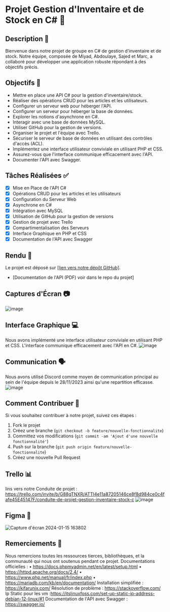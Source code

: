 # Projet Gestion d'Inventaire et de Stock en C# 🚀

## Description 📝

Bienvenue dans notre projet de groupe en C# de gestion d'inventaire et de stock. Notre équipe, composée de Miyad, Abdoulaye, Sajed et Marc, a collaboré pour développer une application robuste répondant à des objectifs précis.

## Objectifs 🎯

- Mettre en place une API C# pour la gestion d'inventaire/stock.
- Réaliser des opérations CRUD pour les articles et les utilisateurs.
- Configurer un serveur web pour héberger l'API.
- Configurer un serveur pour héberger la base de données.
- Explorer les notions d'asynchrone en C#.
- Interagir avec une base de données MySQL.
- Utiliser GitHub pour la gestion de versions.
- Organiser le projet et l'équipe avec Trello.
- Sécuriser le serveur de base de données en utilisant des contrôles d'accès (ACL).
- Implémentez une interface utilisateur conviviale en utilisant PHP et CSS.
- Assurez-vous que l'interface communique efficacement avec l'API.
- Documenter l'API avec Swagger.

## Tâches Réalisées ✅

- [x] Mise en Place de l'API C#
- [x] Opérations CRUD pour les articles et les utilisateurs
- [x] Configuration du Serveur Web
- [x] Asynchrone en C#
- [x] Intégration avec MySQL
- [x] Utilisation de GitHub pour la gestion de versions
- [x] Gestion de projet avec Trello
- [x] Compartimentalisation des Serveurs
- [x] Interface Graphique en PHP et CSS
- [x] Documentation de l'API avec Swagger

## Rendu 🚀

Le projet est déposé sur [[lien vers notre dépôt GitHub]](https://github.com/Sajedd/GestionInventaireStock-CSharp).
- [Documentation de l'API (PDF) voir dans le repo du projet]

## Captures d'Écran 📷

![image](https://github.com/Sajedd/GestionInventaireStock-CSharp/assets/112949717/8ca62b07-5d25-4749-8942-b7ac81d94d37)

## Interface Graphique 💻

Nous avons implémenté une interface utilisateur conviviale en utilisant PHP et CSS. L'interface communique efficacement avec l'API en C#.
![image](https://github.com/Sajedd/GestionInventaireStock-CSharp/assets/112949717/545d9390-6cc8-433d-b04f-97d15c2b00a1)

## Communication 🗣️

Nous avons utilisé Discord comme moyen de communication principal au sein de l'équipe depuis le 28/11/2023 ainsi qu'une repartition efficasse.
![image](https://github.com/Sajedd/GestionInventaireStock-CSharp/assets/112949717/691e3200-d7b1-458c-a767-4c6764c61ddd)

## Comment Contribuer 🤝

Si vous souhaitez contribuer à notre projet, suivez ces étapes :
1. Fork le projet
2. Créez une branche (`git checkout -b feature/nouvelle-fonctionnalite`)
3. Committez vos modifications (`git commit -am 'Ajout d'une nouvelle fonctionnalité'`)
4. Push sur la branche (`git push origin feature/nouvelle-fonctionnalite`)
5. Créez une nouvelle Pull Request

## Trello 📊
lins vers notre Conduite de projet : https://trello.com/invite/b/G88gTNXR/ATTI4e11a87205146ce8f8d984ce0c4fafe45E45147F/conduite-de-projet-gestion-inventaire-stock-c
![image](https://github.com/Sajedd/GestionInventaireStock-CSharp/assets/112949717/67ad17c8-2483-4885-8a84-82333f405b08)

## Figma 🎨
![Capture d'écran 2024-01-15 163802](https://github.com/Sajedd/GestionInventaireStock-CSharp/assets/112949717/61b9c74e-9b0e-43cd-ad32-24bdbb15b1f2)


## Remerciements 🙏

Nous remercions toutes les ressources tierces, bibliothèques, et la communauté qui nous ont soutenus pendant ce projet.
Documentations officielles :
• https://docs.phpmyadmin.net/en/latest/setup.html
• https://httpd.apache.org/docs/2.4/
• https://www.php.net/manual/fr/index.php
• https://mariadb.com/kb/en/documentation/
Installation simplifiée : https://kifarunix.com/
Résolution de problème : https://stackoverflow.com/
Ip Static pour les vm :https://itslinuxfoss.com/set-up-static-ip-address-debian-12-linux/#1
Documentation de l'API avec Swagger : https://swagger.io/

